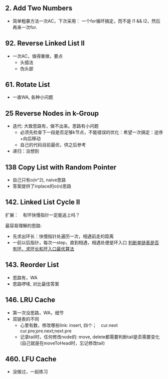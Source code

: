 ## 2. Add Two Numbers

*  简单粗暴方法一次AC，下次采用： 一个for循环搞定，而不是 l1 && l2，然后再来一次for.

## 92. Reverse Linked List II

*  一次AC，值得重做，要点
    +  头插法
    +  伪头部

## 61. Rotate List

*  一直WA, 各种小问题

## 25 Reverse Nodes in k-Group

*  迭代: 大致思路有，做不出来。思路有小问题
    +  必须先检查下一段是否足够k节点，不能错误的优化：希望一次搞定：逆序+向后移动
    +  自己的代码目前最优，供之后参考
*  递归：没想到

## 138 Copy List with Random Pointer

*  自己只有o(n^2), naive思路
*  答案提供了inplace的o(n)思路

##  142. Linked List Cycle II

扩展：　有环快慢指针一定能追上吗？

最容易理解的思路:
*  先求出环长：快慢指针处遍历一次，相遇前走的距离
*  一前以后指针，每次一step，直到相遇，相遇处便是环入口
[判断单链表是否有环、求环长和环入口最优算法](https://www.tomorrow.wiki/archives/1886)

## 143. Reorder List

*  思路有，WA
*  思路啰嗦, 对比最佳答案


## 146. LRU Cache

*  第一次没思路，WA，细节
*  双链表的不同
    +  心里有数，修改哪些link: insert, 四个；　cur.next cur.pre;pre.next;next.pre
    +  记录tail时，任何修改node的: move, delete都需要判断tail是否需要变化(自己就是在moveToHead时，忘记修改tail)

## 460. LFU Cache

*  没做过，一起练习